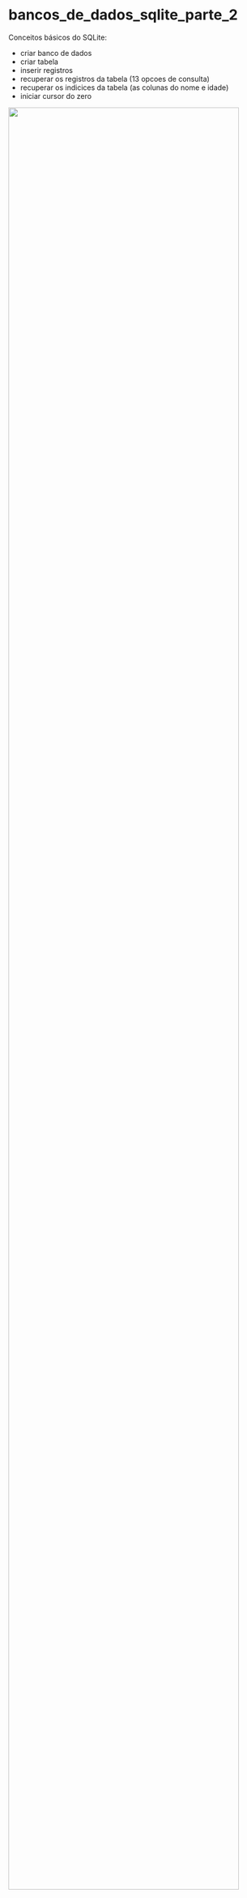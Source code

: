 # bancos_de_dados_sqlite_parte_2

Conceitos básicos do SQLite:

- criar banco de dados
- criar tabela
- inserir registros
- recuperar os registros da tabela (13 opcoes de consulta)
- recuperar os indicices da tabela (as colunas do nome e idade)
- iniciar cursor do zero

<img src="https://user-images.githubusercontent.com/72177982/212308489-f2073e43-83ca-482d-9b0a-520b728a3b2a.png" width="95%">
